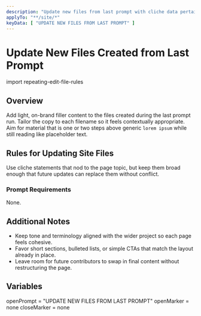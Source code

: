 ```yaml
---
description: "Update new files from last prompt with cliche data pertaining to the files name."
applyTo: "**/site/*"
keyData: [ "UPDATE NEW FILES FROM LAST PROMPT" ]
---
```


# Update New Files Created from Last Prompt

import repeating-edit-file-rules

## Overview

Add light, on-brand filler content to the files created during the last prompt run. Tailor the copy to each filename so it feels contextually appropriate. Aim for material that is one or two steps above generic `lorem ipsum` while still reading like placeholder text.

## Rules for Updating Site Files

Use cliche statements that nod to the page topic, but keep them broad enough that future updates can replace them without conflict.

### Prompt Requirements

None.

## Additional Notes

- Keep tone and terminology aligned with the wider project so each page feels cohesive.
- Favor short sections, bulleted lists, or simple CTAs that match the layout already in place.
- Leave room for future contributors to swap in final content without restructuring the page.

## Variables

openPrompt = "UPDATE NEW FILES FROM LAST PROMPT"
openMarker = none
closeMarker = none
